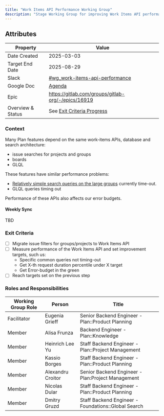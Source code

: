 ```yaml
---
title: "Work Items API Performance Working Group"
description: "Stage Working Group for improving Work Items API performance"
---
```


## Attributes

| Property            | Value                                                                                                   |
|---------------------|---------------------------------------------------------------------------------------------------------|
| Date Created        | 2025-03-03                                                                                              |
| Target End Date     | 2025-08-29                                                                                              |
| Slack               | [#wg_work-items-api-performance](https://gitlab.enterprise.slack.com/archives/C08G0G394CD)              |
| Google Doc          | [Agenda](https://docs.google.com/document/d/1S5ZSbEOSCAUWe0U3gZPGXSUKIaFjjn_HD1UGkz2hhXY/edit?tab=t.0)  |
| Epic                | https://gitlab.com/groups/gitlab-org/-/epics/16919                                                      |
| Overview & Status   | See [Exit Criteria Progress](#exit-criteria)                                                            |

### Context

Many Plan features depend on the same work-items APIs, database and search architecture:

- issue searches for projects and groups
- boards
- GLQL

These features have similar performance problems:

- [Relatively simple search queries on the large groups](https://gitlab.com/groups/gitlab-org/-/issues/?sort=created_date&state=closed&label_name%5B%5D=group%3A%3Acode%20review&label_name%5B%5D=bug%3A%3Avulnerability&first_page_size=100) currently time-out.
- GLQL queries timing out

Performance of these APIs also affects our error budgets.

#### Weekly Sync

TBD

### Exit Criteria

- [ ] Migrate issue filters for groups/projects to Work Items API
- [ ] Measure performance of the Work Items API and set improvement targets, such us:
  - Specific common queries not timing-out
  - Get X-th request duration percentile under X target
  - Get Error-budget in the green
- [ ] Reach targets set on the previous step

### Roles and Responsibilities

| Working Group Role | Person            | Title                                               |
|--------------------|-------------------|-----------------------------------------------------|
| Facilitator        | Eugenia Grieff    | Senior Backend Engineer - Plan::Product Planning    |
| Member             | Alisa Frunza      | Backend Engineer - Plan::Knowledge                  |
| Member             | Heinrich Lee Yu   | Staff Backend Engineer - Plan::Project Management   |
| Member             | Kassio Borges     | Staff Backend Engineer - Plan::Product Planning     |
| Member             | Alexandru Croitor | Senior Backend Engineer - Plan:Project Management   |
| Member             | Nicolas Dular     | Staff Backend Engineer - Plan::Product Planning     |
| Member             | Dmitry Gruzd      | Staff Backend Engineer - Foundations::Global Search |
